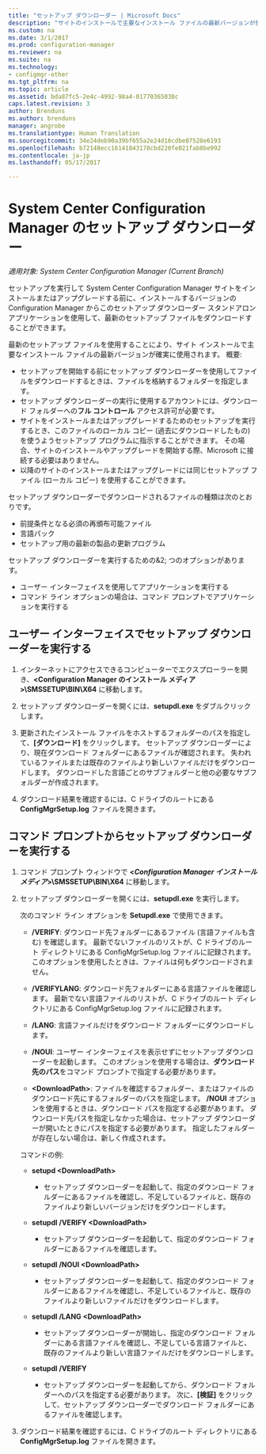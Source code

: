 ```yaml
---
title: "セットアップ ダウンローダー | Microsoft Docs"
description: "サイトのインストールで主要なインストール ファイルの最新バージョンが使用されることを保証するように設計されているこのスタンドアロン アプリケーションについて説明します。"
ms.custom: na
ms.date: 3/1/2017
ms.prod: configuration-manager
ms.reviewer: na
ms.suite: na
ms.technology:
- configmgr-other
ms.tgt_pltfrm: na
ms.topic: article
ms.assetid: bda87fc5-2e4c-4992-98a4-01770365038c
caps.latest.revision: 3
author: Brenduns
ms.author: brenduns
manager: angrobe
ms.translationtype: Human Translation
ms.sourcegitcommit: 34e24deb90a39bf655a2e24d16cdbe07528e6193
ms.openlocfilehash: b72148ecc16141843178cbd220fe021fab8be992
ms.contentlocale: ja-jp
ms.lasthandoff: 05/17/2017

---
```

# <a name="setup-downloader-for-system-center-configuration-manager"></a>System Center Configuration Manager のセットアップ ダウンローダー

*適用対象: System Center Configuration Manager (Current Branch)*

セットアップを実行して System Center Configuration Manager サイトをインストールまたはアップグレードする前に、インストールするバージョンの Configuration Manager からこのセットアップ ダウンローダー スタンドアロン アプリケーションを使用して、最新のセットアップ ファイルをダウンロードすることができます。  

最新のセットアップ ファイルを使用することにより、サイト インストールで主要なインストール ファイルの最新バージョンが確実に使用されます。 概要:   
-   セットアップを開始する前にセットアップ ダウンローダーを使用してファイルをダウンロードするときは、ファイルを格納するフォルダーを指定します。  
-   セットアップ ダウンローダーの実行に使用するアカウントには、ダウンロード フォルダーへの**フル コントロール** アクセス許可が必要です。  
-   サイトをインストールまたはアップグレードするためのセットアップを実行するとき、このファイルのローカル コピー (過去にダウンロードしたもの) を使うようセットアップ プログラムに指示することができます。 その場合、サイトのインストールやアップグレードを開始する際、Microsoft に接続する必要はありません。  
-   以降のサイトのインストールまたはアップグレードには同じセットアップ ファイル (ローカル コピー) を使用することができます。  

セットアップ ダウンローダーでダウンロードされるファイルの種類は次のとおりです。  
-   前提条件となる必須の再頒布可能ファイル  
-   言語パック  
-   セットアップ用の最新の製品の更新プログラム  

セットアップ ダウンローダーを実行するための&2; つのオプションがあります。
- ユーザー インターフェイスを使用してアプリケーションを実行する
- コマンド ライン オプションの場合は、コマンド プロンプトでアプリケーションを実行する


## <a name="run-setup-downloader-with-the-user-interface"></a>ユーザー インターフェイスでセットアップ ダウンローダーを実行する  

1.  インターネットにアクセスできるコンピューターでエクスプローラーを開き、**&lt;Configuration Manager のインストール メディア\>\SMSSETUP\BIN\X64** に移動します。  

2.  セットアップ ダウンローダーを開くには、**setupdl.exe** をダブルクリックします。   

3. 更新されたインストール ファイルをホストするフォルダーのパスを指定して、**[ダウンロード]** をクリックします。 セットアップ ダウンローダーにより、現在ダウンロード フォルダーにあるファイルが確認されます。 失われているファイルまたは既存のファイルより新しいファイルだけをダウンロードします。 ダウンロードした言語ごとのサブフォルダーと他の必要なサブフォルダーが作成されます。  

4.  ダウンロード結果を確認するには、C ドライブのルートにある **ConfigMgrSetup.log** ファイルを開きます。  

## <a name="run-setup-downloader-from-a-command-prompt"></a>コマンド プロンプトからセットアップ ダウンローダーを実行する  

1.  コマンド プロンプト ウィンドウで **&lt;*Configuration Manager インストール メディア*\>\SMSSETUP\BIN\X64** に移動します。   

2.  セットアップ ダウンローダーを開くには、**setupdl.exe** を実行します。

    次のコマンド ライン オプションを **Setupdl.exe** で使用できます。   

    -   **/VERIFY**: ダウンロード先フォルダーにあるファイル (言語ファイルも含む) を確認します。 最新でないファイルのリストが、C ドライブのルート ディレクトリにある ConfigMgrSetup.log ファイルに記録されます。 このオプションを使用したときは、ファイルは何もダウンロードされません。  

    -   **/VERIFYLANG**: ダウンロード先フォルダーにある言語ファイルを確認します。 最新でない言語ファイルのリストが、C ドライブのルート ディレクトリにある ConfigMgrSetup.log ファイルに記録されます。

    -   **/LANG**: 言語ファイルだけをダウンロード フォルダーにダウンロードします。  

    -   **/NOUI**: ユーザー インターフェイスを表示せずにセットアップ ダウンローダーを起動します。 このオプションを使用する場合は、**ダウンロード先のパス**をコマンド プロンプトで指定する必要があります。  

    -   **&lt;DownloadPath\>**: ファイルを確認するフォルダー、またはファイルのダウンロード先にするフォルダーのパスを指定します。 **/NOUI** オプションを使用するときは、ダウンロード パスを指定する必要があります。 ダウンロード先パスを指定しなかった場合は、セットアップ ダウンローダーが開いたときにパスを指定する必要があります。 指定したフォルダーが存在しない場合は、新しく作成されます。  

    コマンドの例:

    -   **setupd &lt;DownloadPath\>**  

        -   セットアップ ダウンローダーを起動して、指定のダウンロード フォルダーにあるファイルを確認し、不足しているファイルと、既存のファイルより新しいバージョンだけをダウンロードします。     

    -   **setupdl /VERIFY &lt;DownloadPath\>**  

        -   セットアップ ダウンローダーを起動して、指定のダウンロード フォルダーにあるファイルを確認します。  

    -   **setupdl /NOUI &lt;DownloadPath\>**  

        -   セットアップ ダウンローダーを起動して、指定のダウンロード フォルダーにあるファイルを確認し、不足しているファイルと、既存のファイルより新しいファイルだけをダウンロードします。  

    -   **setupdl /LANG  &lt;DownloadPath\>**  

        -   セットアップ ダウンローダーが開始し、指定のダウンロード フォルダーにある言語ファイルを確認し、不足している言語ファイルと、既存のファイルより新しい言語ファイルだけをダウンロードします。  

    -   **setupdl /VERIFY**  

        -   セットアップ ダウンローダーを起動してから、ダウンロード フォルダーへのパスを指定する必要があります。 次に、**[検証]** をクリックして、セットアップ ダウンローダーでダウンロード フォルダーにあるファイルを確認します。  

3.  ダウンロード結果を確認するには、C ドライブのルート ディレクトリにある **ConfigMgrSetup.log** ファイルを開きます。

